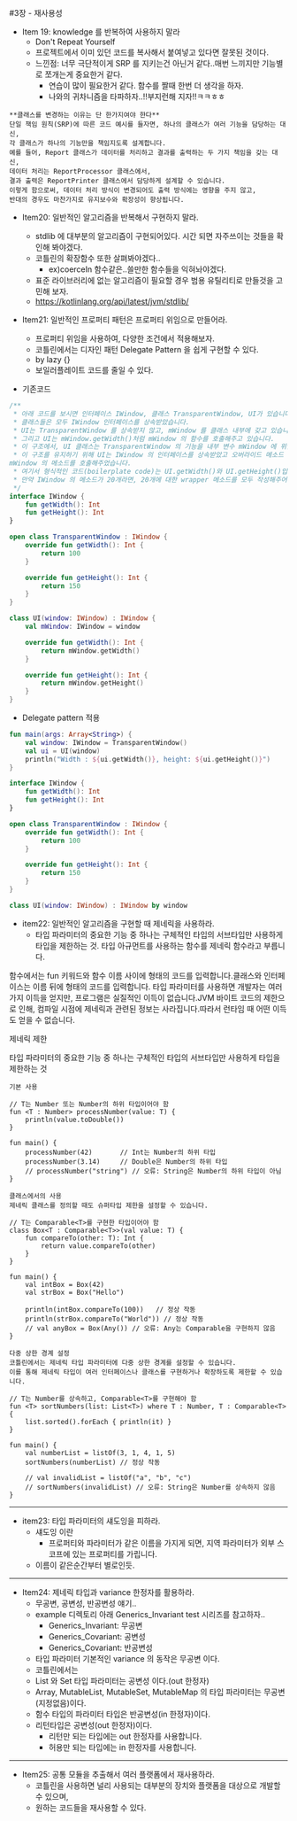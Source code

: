 #3장 - 재사용성

- Item 19: knowledge 를 반복하여 사용하지 말라
    - Don't Repeat Yourself
    - 프로젝트에서 이미 있던 코드를 복사해서 붙여넣고 있다면 잘못된 것이다.
    - 느낀점: 너무 극단적이게 SRP 를 지키는건 아닌거 같다..매번 느끼지만 기능별로 쪼개는게 중요한거 같다.
        - 연습이 많이 필요한거 같다. 함수를 짤때 한번 더 생각을 하자.
        - 나와의 귀차니즘을 타파하자..!!부지런해 지자!!ㅋㅋㅎㅎ

```text
**클래스를 변경하는 이유는 단 한가지여야 한다**
단일 책임 원칙(SRP)에 따른 코드 예시를 들자면, 하나의 클래스가 여러 기능을 담당하는 대신, 
각 클래스가 하나의 기능만을 책임지도록 설계합니다. 
예를 들어, Report 클래스가 데이터를 처리하고 결과를 출력하는 두 가지 책임을 갖는 대신, 
데이터 처리는 ReportProcessor 클래스에서, 
결과 출력은 ReportPrinter 클래스에서 담당하게 설계할 수 있습니다. 
이렇게 함으로써, 데이터 처리 방식이 변경되어도 출력 방식에는 영향을 주지 않고, 
반대의 경우도 마찬가지로 유지보수와 확장성이 향상됩니다.
```

- Item20: 일반적인 알고리즘을 반복해서 구현하지 말라.
    - stdlib 에 대부분의 알고리즘이 구현되어있다. 시간 되면 자주쓰이는 것들을 확인해 봐야겠다.
    - 코틀린의 확장함수 또한 살펴봐야겠다..
        - ex)coerceIn 함수같은..쓸만한 함수들을 익혀놔야겠다.
    - 표준 라이브러리에 없는 알고리즘이 필요할 경우 범용 유틸리티로 만들것을 고민해 보자.
    - https://kotlinlang.org/api/latest/jvm/stdlib/

- Item21: 일반적인 프로퍼티 패턴은 프로퍼티 위임으로 만들어라.
    - 프로퍼티 위임을 사용하여, 다양한 조건에서 적용해보자.
    - 코틀린에서는 디자인 패턴 Delegate Pattern 을 쉽게 구현할 수 있다.
    - by lazy {}
    - 보일러플레이트 코드를 줄일 수 있다.

- 기존코드

```kotlin
/**
 * 아래 코드를 보시면 인터페이스 IWindow, 클래스 TransparentWindow, UI가 있습니다.
 * 클래스들은 모두 IWindow 인터페이스를 상속받았습니다.
 * UI는 TransparentWindow 를 상속받지 않고, mWindow 를 클래스 내부에 갖고 있습니다.
 * 그리고 UI는 mWindow.getWidth()처럼 mWindow 의 함수를 호출해주고 있습니다.
 * 이 구조에서, UI 클래스는 TransparentWindow 의 기능을 내부 변수 mWindow 에 위임하였습니다.
 * 이 구조를 유지하기 위해 UI는 IWindow 의 인터페이스를 상속받았고 오버라이드 메소드 안에서
mWindow 의 메소드를 호출해주었습니다.
 * 여기서 형식적인 코드(boilerplate code)는 UI.getWidth()와 UI.getHeight()입니다.
 * 만약 IWindow 의 메소드가 20개라면, 20개에 대한 wrapper 메소드를 모두 작성해주어야 합니다.
 */
interface IWindow {
    fun getWidth(): Int
    fun getHeight(): Int
}

open class TransparentWindow : IWindow {
    override fun getWidth(): Int {
        return 100
    }

    override fun getHeight(): Int {
        return 150
    }
}

class UI(window: IWindow) : IWindow {
    val mWindow: IWindow = window

    override fun getWidth(): Int {
        return mWindow.getWidth()
    }

    override fun getHeight(): Int {
        return mWindow.getHeight()
    }
}
```

- Delegate pattern 적용

```kotlin
fun main(args: Array<String>) {
    val window: IWindow = TransparentWindow()
    val ui = UI(window)
    println("Width : ${ui.getWidth()}, height: ${ui.getHeight()}")
}

interface IWindow {
    fun getWidth(): Int
    fun getHeight(): Int
}

open class TransparentWindow : IWindow {
    override fun getWidth(): Int {
        return 100
    }

    override fun getHeight(): Int {
        return 150
    }
}

class UI(window: IWindow) : IWindow by window
```

- item22: 일반적인 알고리즘을 구현할 때 제네릭을 사용하라.
    - 타입 파라미터의 중요한 기능 중 하나는 구체적인 타입의 서브타입만 사용하게 타입을 제한하는 것.
      타입 아규먼트를 사용하는 함수를 제네릭 함수라고 부릅니다.

함수에서는 fun 키워드와 함수 이름 사이에 <T> 형태의 코드를 입력합니다.클래스와 인터페이스는 이름 뒤에 <T> 형태의 코드를 입력합니다.
타입 파라미터를 사용하면 개발자는 여러 가지 이득을 얻지만, 프로그램은 실질적인 이득이 없습니다.JVM 바이트 코드의 제한으로 인해, 컴파일 시점에 제네릭과 관련된 정보는 사라집니다.따라서 런타임 때 어떤 이득도
얻을 수 없습니다.

제네릭 제한

타입 파라미터의 중요한 기능 중 하나는 구체적인 타입의 서브타입만 사용하게 타입을 제한하는 것

```
기본 사용

// T는 Number 또는 Number의 하위 타입이어야 함
fun <T : Number> processNumber(value: T) {
    println(value.toDouble())
}

fun main() {
    processNumber(42)       // Int는 Number의 하위 타입
    processNumber(3.14)     // Double은 Number의 하위 타입
    // processNumber("string") // 오류: String은 Number의 하위 타입이 아님
}

클래스에서의 사용
제네릭 클래스를 정의할 때도 슈퍼타입 제한을 설정할 수 있습니다.

// T는 Comparable<T>를 구현한 타입이어야 함
class Box<T : Comparable<T>>(val value: T) {
    fun compareTo(other: T): Int {
        return value.compareTo(other)
    }
}

fun main() {
    val intBox = Box(42)
    val strBox = Box("Hello")

    println(intBox.compareTo(100))   // 정상 작동
    println(strBox.compareTo("World")) // 정상 작동
    // val anyBox = Box(Any()) // 오류: Any는 Comparable을 구현하지 않음
}
 
다중 상한 경계 설정
코틀린에서는 제네릭 타입 파라미터에 다중 상한 경계를 설정할 수 있습니다. 
이를 통해 제네릭 타입이 여러 인터페이스나 클래스를 구현하거나 확장하도록 제한할 수 있습니다.

// T는 Number를 상속하고, Comparable<T>를 구현해야 함
fun <T> sortNumbers(list: List<T>) where T : Number, T : Comparable<T> {
    list.sorted().forEach { println(it) }
}

fun main() {
    val numberList = listOf(3, 1, 4, 1, 5)
    sortNumbers(numberList) // 정상 작동

    // val invalidList = listOf("a", "b", "c")
    // sortNumbers(invalidList) // 오류: String은 Number를 상속하지 않음
}
```

---

- item23: 타입 파라미터의 섀도잉을 피하라.
    - 섀도잉 이란
        - 프로퍼티와 파라미터가 같은 이름을 가지게 되면, 지역 파라미터가 외부 스코프에 있는 프로퍼티를 가립니다.
    - 이름이 같은순간부터 별로인듯.

---

- Item24: 제네릭 타입과 variance 한정자를 활용하라.
    - 무공변, 공변성, 반공변성 얘기..
    - example 디렉토리 아래 Generics_Invariant test 시리즈를 참고하자..
        - Generics_Invariant: 무공변
        - Generics_Covariant: 공변성
        - Generics_Covariant: 반공변성
    - 타입 파라미터 기본적인 variance 의 동작은 무공변 이다.
    - 코틀린에서는
    - List 와 Set 타입 파라미터는 공변성 이다.(out 한정자)
    - Array, MutableList, MutableSet, MutableMap 의 타입 파라미터는 무공변(지정없음)이다.
    - 함수 타입의 파라미터 타입은 반공변성(in 한정자)이다.
    - 리턴타입은 공변성(out 한정자)이다.
        - 리턴만 되는 타입에는 out 한정자를 사용합니다.
        - 허용만 되는 타입에는 in 한정자를 사용합니다.

---

- Item25: 공통 모듈을 추출해서 여러 플랫폼에서 재사용하라.
    - 코틀린을 사용하면 널리 사용되는 대부분의 장치와 플랫폼을 대상으로 개발할 수 있으며,
    - 원하는 코드들을 재사용할 수 있다.




